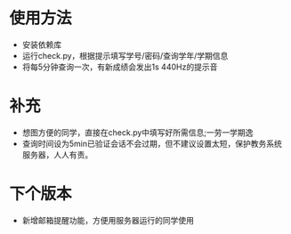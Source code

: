# 使用方法
- 安装依赖库
- 运行check.py，根据提示填写学号/密码/查询学年/学期信息
- 将每5分钟查询一次，有新成绩会发出1s 440Hz的提示音

# 补充
- 想图方便的同学，直接在check.py中填写好所需信息;一劳一学期逸
- 查询时间设为5min已验证会话不会过期，但不建议设置太短，保护教务系统服务器，人人有责。

# 下个版本
- 新增邮箱提醒功能，方便用服务器运行的同学使用
